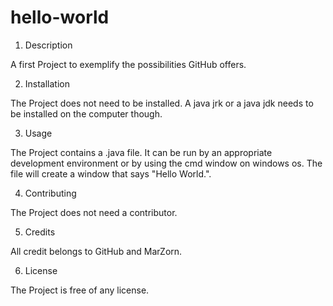# hello-world

1. Description

A first Project to exemplify the possibilities GitHub offers.

2. Installation

The Project does not need to be installed. A java jrk or a java jdk needs to be installed on the computer though.

3. Usage

The Project contains a .java file. It can be run by an appropriate development environment or by using the cmd window on windows os. The file will create a window that says "Hello World.".

4. Contributing

The Project does not need a contributor.

5. Credits

All credit belongs to GitHub and MarZorn.

6. License

The Project is free of any license.
